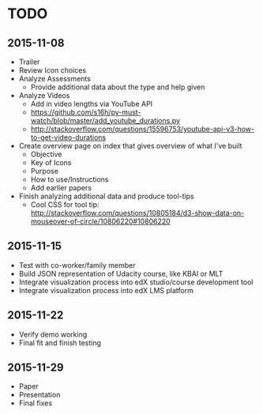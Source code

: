 # TODO

## 2015-11-08
* Trailer
* Review Icon choices
* Analyze Assessments
  * Provide additional data about the type and help given
* Analyze Videos
  * Add in video lengths via YouTube API
  * https://github.com/s16h/py-must-watch/blob/master/add_youtube_durations.py
  * http://stackoverflow.com/questions/15596753/youtube-api-v3-how-to-get-video-durations
* Create overview page on index that gives overview of what I've built
    * Objective
    * Key of Icons
    * Purpose
    * How to use/Instructions
    * Add earlier papers
* Finish analyzing additional data and produce tool-tips
  * Cool CSS for tool tip: http://stackoverflow.com/questions/10805184/d3-show-data-on-mouseover-of-circle/10806220#10806220

## 2015-11-15
* Test with co-worker/family member
* Build JSON representation of Udacity course, like KBAI or MLT
* Integrate visualization process into edX studio/course development tool
* Integrate visualization process into edX LMS platform

## 2015-11-22
* Verify demo working
* Final fit and finish testing

## 2015-11-29
* Paper
* Presentation
* Final fixes
